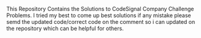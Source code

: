 This Repository Contains the Solutions to CodeSignal Company Challenge Problems. I tried my best to come up best solutions if any mistake please semd the updated code/correct code on the comment so i can updated on the repository which can be helpful for others.
